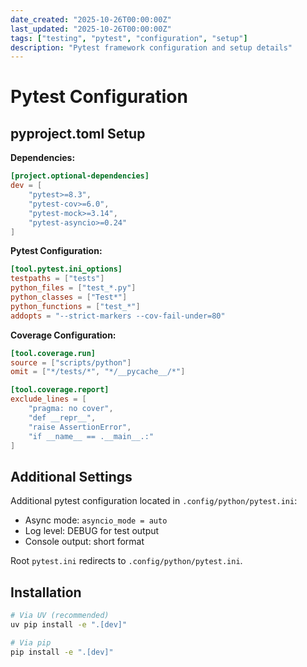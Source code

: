 ```yaml
---
date_created: "2025-10-26T00:00:00Z"
last_updated: "2025-10-26T00:00:00Z"
tags: ["testing", "pytest", "configuration", "setup"]
description: "Pytest framework configuration and setup details"
---
```

# Pytest Configuration

## pyproject.toml Setup

**Dependencies:**
```toml
[project.optional-dependencies]
dev = [
    "pytest>=8.3",
    "pytest-cov>=6.0",
    "pytest-mock>=3.14",
    "pytest-asyncio>=0.24"
]
```

**Pytest Configuration:**
```toml
[tool.pytest.ini_options]
testpaths = ["tests"]
python_files = ["test_*.py"]
python_classes = ["Test*"]
python_functions = ["test_*"]
addopts = "--strict-markers --cov-fail-under=80"
```

**Coverage Configuration:**
```toml
[tool.coverage.run]
source = ["scripts/python"]
omit = ["*/tests/*", "*/__pycache__/*"]

[tool.coverage.report]
exclude_lines = [
    "pragma: no cover",
    "def __repr__",
    "raise AssertionError",
    "if __name__ == .__main__.:"
]
```

## Additional Settings

Additional pytest configuration located in `.config/python/pytest.ini`:

- Async mode: `asyncio_mode = auto`
- Log level: DEBUG for test output
- Console output: short format

Root `pytest.ini` redirects to `.config/python/pytest.ini`.

## Installation

```bash
# Via UV (recommended)
uv pip install -e ".[dev]"

# Via pip
pip install -e ".[dev]"
```
